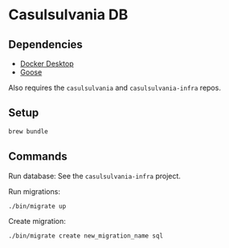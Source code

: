 # Casulsulvania DB

## Dependencies

- [Docker Desktop](https://docs.docker.com/desktop/)
- [Goose](https://github.com/pressly/goose)

Also requires the `casulsulvania` and `casulsulvania-infra` repos.

## Setup

```sh
brew bundle
```

## Commands

Run database: See the `casulsulvania-infra` project.

Run migrations:

```sh
./bin/migrate up
```

Create migration:

```sh
./bin/migrate create new_migration_name sql
```